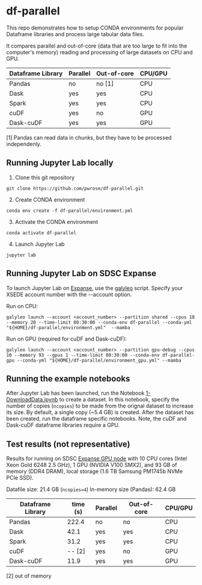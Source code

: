 # df-parallel

This repo demonstrates how to setup CONDA environments for popular Dataframe libraries and process large tabular data files.

It compares parallel and out-of-core (data that are too large to fit into the computer's memory) reading and processing of large datasets on CPU and GPU.

| Dataframe Library | Parallel | Out-of-core | CPU/GPU |
| ------------------| -------- | ----------- | ------- |
| Pandas      | no      | no [1]  | CPU |
| Dask        | yes     | yes | CPU |
| Spark       | yes     | yes | CPU |
| cuDF        | yes     | no  | GPU |
| Dask-cuDF   | yes     | yes | GPU |

[1] Pandas can read data in chunks, but they have to be processed independenly.

## Running Jupyter Lab locally
1. Clone this git repository

```
git clone https://github.com/pwrose/df-parallel.git
```
2. Create CONDA environment

```
conda env create -f df-parallel/environment.yml
```
3. Activate the CONDA environment

```
conda activate df-parallel
```
4. Launch Jupyter Lab

```
jupyter lab
```

## Running Jupyter Lab on SDSC Expanse
To launch Jupyter Lab on [Expanse](https://www.sdsc.edu/services/hpc/expanse/), use the [galyleo](https://github.com/mkandes/galyleo#galyleo) script. Specify your XSEDE account number with the --account option.

Run on CPU:
```
galyleo launch --account <account_number> --partition shared --cpus 10 --memory 20 --time-limit 00:30:00 --conda-env df-parallel --conda-yml "${HOME}/df-parallel/environment.yml"  --mamba
```

Run on GPU (required for cuDF and Dask-cuDF):
```
galyleo launch --account <account_number> --partition gpu-debug --cpus 10 --memory 93 --gpus 1 --time-limit 00:30:00 --conda-env df-parallel-gpu --conda-yml "${HOME}/df-parallel/environment_gpu.yml" --mamba
```

## Running the example notebooks
After Jupyter Lab has been launched, run the Notebook [1-DownloadData.ipynb](1-DownloadData.ipynb) to create a dataset. In this notebook, specify the number of copies (`ncopies`) to be made from the orignal dataset to increase its size. By default, a single copy (~5.4 GB) is created. After the dataset has been created, run the dataframe specific notebooks. Note, the cuDF and Dask-cuDF dataframe libraries require a GPU.

## Test results (not representative)
Results for running on SDSC [Expanse GPU node](https://www.sdsc.edu/support/user_guides/expanse.html) with 10 CPU cores (Intel Xeon Gold 6248 2.5 GHz), 1 GPU (NVIDIA V100 SMX2), and 93 GB of memory (DDR4 DRAM), local storage (1.6 TB Samsung PM1745b NVMe PCIe SSD).

Datafile size: 21.4 GB (`ncopies=4`)
In-memory size (Pandas): 62.4 GB

| Dataframe Library | time (s) | Parallel | Out-of-core | CPU/GPU |
| ------------------| -------- | -------- |---- | ------- |
| Pandas            | 222.4    | no       | no  | CPU |
| Dask              | 42.1     | yes      | yes | CPU |
| Spark             | 31.2     | yes      | yes | CPU |
| cuDF              | -- [2]   |yes       | no  | GPU |
| Dask-cuDF         | 11.9     |yes       | yes | GPU |

[2] out of memory